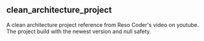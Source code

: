 ## clean_architecture_project

A clean architecture project reference from Reso Coder's video on youtube. The project build with the newest version and null safety.
